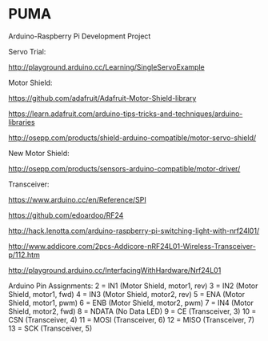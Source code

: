 # PUMA
Arduino-Raspberry Pi Development Project

Servo Trial:

http://playground.arduino.cc/Learning/SingleServoExample

Motor Shield:

https://github.com/adafruit/Adafruit-Motor-Shield-library

https://learn.adafruit.com/arduino-tips-tricks-and-techniques/arduino-libraries

http://osepp.com/products/shield-arduino-compatible/motor-servo-shield/

New Motor Shield:

http://osepp.com/products/sensors-arduino-compatible/motor-driver/

Transceiver:

https://www.arduino.cc/en/Reference/SPI

https://github.com/edoardoo/RF24

http://hack.lenotta.com/arduino-raspberry-pi-switching-light-with-nrf24l01/

http://www.addicore.com/2pcs-Addicore-nRF24L01-Wireless-Transceiver-p/112.htm

http://playground.arduino.cc/InterfacingWithHardware/Nrf24L01

Arduino Pin Assignments:
2 = IN1 (Motor Shield, motor1, rev)
3 = IN2 (Motor Shield, motor1, fwd)
4 = IN3 (Motor Shield, motor2, rev)
5 = ENA (Motor Shield, motor1, pwm)
6 = ENB (Motor Shield, motor2, pwm)
7 = IN4 (Motor Shield, motor2, fwd)
8 = NDATA (No Data LED)
9 = CE (Transceiver, 3)
10 = CSN (Transceiver, 4)
11 = MOSI (Transceiver, 6)
12 = MISO (Transceiver, 7)
13 = SCK (Transceiver, 5)
